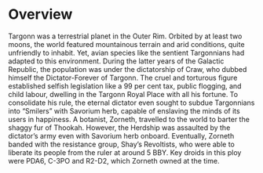 # Overview

Targonn was a terrestrial planet in the Outer Rim.
Orbited by at least two moons, the world featured mountainous terrain and arid conditions, quite unfriendly to inhabit.
Yet, avian species like the sentient Targonnians had adapted to this environment.
During the latter years of the Galactic Republic, the population was under the dictatorship of Craw, who dubbed himself the Dictator-Forever of Targonn.
The cruel and torturous figure established selfish legislation like a 99 per cent tax, public flogging, and child labour, dwelling in the Targonn Royal Place with all his fortune.
To consolidate his rule, the eternal dictator even sought to subdue Targonnians into “Smilers” with Savorium herb, capable of enslaving the minds of its users in happiness.
A botanist, Zorneth, travelled to the world to barter the shaggy fur of Thookah.
However, the Herdship was assaulted by the dictator’s army even with Savorium herb onboard.
Eventually, Zorneth banded with the resistance group, Shay’s Revoltists, who were able to liberate its people from the ruler at around 5 BBY.
Key droids in this ploy were PDA6, C-3PO and R2-D2, which Zorneth owned at the time.
